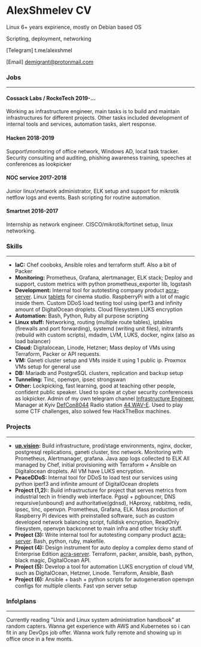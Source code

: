 # AlexShmelev CV

Linux 6+ years expirience, mostly on Debian based OS

Scripting, deployment, networking

[Telegram] t.me/alexshmel

[Email] demigrant@protonmail.com

### Jobs
****
#### Cossack Labs / RockeTech 2019-...
Working as infrastructure engineer, main tasks is to build and maintain infrastructures for different projects.
Other tasks included development of internal tools and services, automation tasks, alert response.

#### Hacken 2018-2019
Support\monitoring of office network, Windows AD, local task tracker.
Security consulting and auditing, phishing awareness training, speeches at conferences as lookpicker

#### NOC service 2017-2018
Junior linux\network administrator, ELK setup and support for mikrotik netflow logs and events. Bash scripting for routine automation. 

#### Smartnet 2016-2017
Internship as network engineer. CISCO/mikrotik/fortinet setup, linux networking.

### **Skills**
**** 
- **IaC:** Chef cooboks, Ansible roles and terraform stuff. Also a bit of Packer
 - **Monitoring:** Prometheus, Grafana, alertmanager, ELK stack; Deploy and support, custom metrics with python prometheus_exporter lib, logstash 
 - **Development:** Internal tool for autotesting company product [acra-server](https://cossacklabs.com/acra). Linux  [tablets](https://3dmagic-innovations.com/wp-content/uploads/2019/11/studio.jpg) for cinema studio. RaspberryPi with a lot of magic inside them. Custom DDoS load testing tool using iperf3 and infinity amount of DigitalOcean droplets. Cloud filesystem LUKS encryption
 - **Automation:** Bash, Python, Ruby all purpose scripting
 - **Linux stuff:** Networking, routing (multiple route tables), iptables (firewalls and port forwarding), systemd (writing unit files), initramfs (rebuild with custom scripts), mdadm, LVM, LUKS, docker, nginx (also as load balancer)
 - **Cloud:** Digitalocean, Linode, Hetzner; Mass deploy of VMs using Terraform, Packer or API requests. 
 - **VM:** Ganeti cluster setup and VMs inside it using 1 public ip. Proxmox VMs setup for general use
 - **DB:** Mariadb and PostgreSQL clusters, replication and backup setup
 - **Tunneling:** Tinc, openvpn, ipsec strongswan
 - **Other:** Lockpicking, fast learning, good at teaching other people, confident public speaker. Used to spoke at cyber security conferencess as lokpicker.
 Admin of my own telegram channel [Infrastructure Engineer](https://t.me/cyber_shmel), Manager at Kyiv [DefCon8044](https://t.me/DC8044_Info) Radio station [44.WAV-E](https://radio.dc8044.com). Used to play some CTF challenges, also solwed few HackTheBox machines.

### **Projects**
**** 
 - **[up.vision](https://up.vision):** Build infrastructure, prod/stage environments, nginx, docker, postgresql replications, ganeti cluster, tinc network. Monitoring with Prometheus, Alertmanager, grafana. Java app logs collected to ELK
 All managed by Chef, initial provisioning with Terraform + Ansible on Digitalocean droplets. All VM have LUKS encryption. 
 - **PeaceDDoS:** Internal tool for DDoS to load test our services using python iperf3 and infinite amount of DigitalOcean droplets
 - **Project (1,2):**: Build infrastructure for project that serves metrics from industrial tech in friendly web interface.
Pgsql + pgbouncer, DNS reqursive(unbound) and authoritative(gdnsd), HAproxy, rabbitmq, redis, ipsec, tinc, openvpn. Prometheus, Grafana, ELK.
Mass production of Raspberry Pi devices with preinstalled software, such as custom developed network balancing script, fulldisk encryption, ReadOnly filesystem, openvpn backconnet to main infra and other tricky stuff.
 - **Project (3):** Write internal tool for autotesting company product [acra-server](https://cossacklabs.com/acra).  Bash, python, ruby, makefile. 
 - **Project (4):** Design instrument for auto deploy a complex demo stand of Enterprise Edition [acra-server](https://cossacklabs.com/acra). Terraform, packer, ansible, bash, python, black magic, DigitalOcean API.
 - **Project (5):** Develop a tool for automation LUKS encryption of cloud VM, such as DigitalOcean, Hetzner, Linode. Terraform, Ansible, Bash
 - **Project (6):** Ansible + bash + python scripts for autogeneration openvpn configs for multiple clients. Fast vpn server setup


### **Info\plans**
**** 
Currently reading "Unix and Linux system administration handbook" at random capters.
Wanna get experience with AWS and Kubernetes so i can fit in any DevOps job offer.
Wanna work fully remote and showing up in office once in a few monts.
